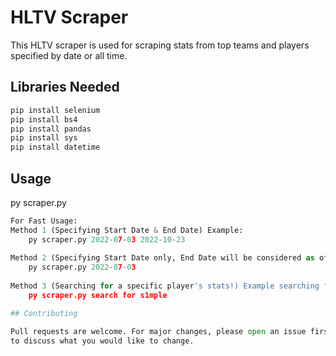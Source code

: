 # HLTV Scraper

This HLTV scraper is used for scraping stats from top teams and players specified by date or all time.

## Libraries Needed


```bash
pip install selenium
pip install bs4
pip install pandas
pip install sys
pip install datetime
```

## Usage
py scraper.py
```python
For Fast Usage:
Method 1 (Specifying Start Date & End Date) Example:
	py scraper.py 2022-07-03 2022-10-23
 
Method 2 (Specifying Start Date only, End Date will be considered as of today) Example:
	py scraper.py 2022-07-03
 
Method 3 (Searching for a specific player's stats!) Example searching for player name 's1mple':
	py scraper.py search for s1mple

## Contributing

Pull requests are welcome. For major changes, please open an issue first
to discuss what you would like to change.
